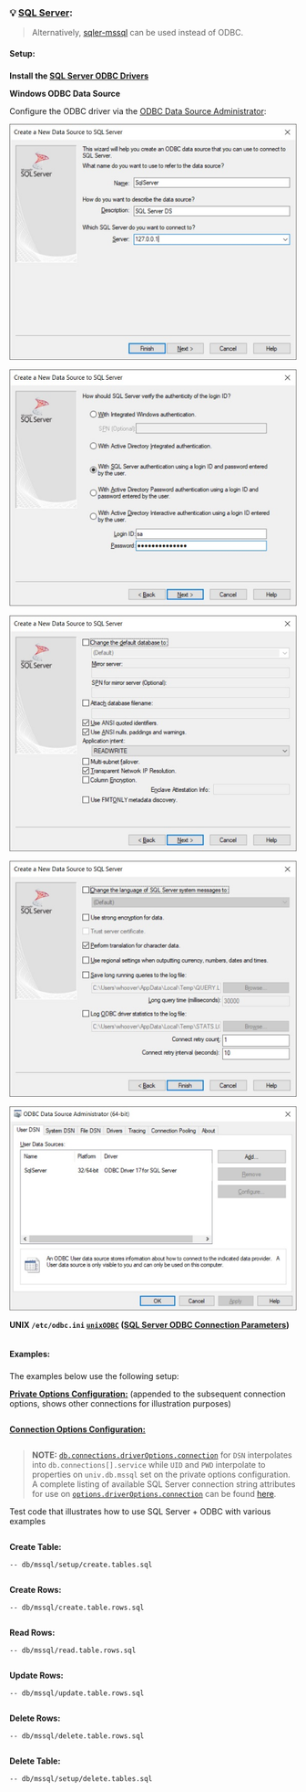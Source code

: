 ### 💡 [SQL Server](https://www.microsoft.com/en-us/sql-server/):

> Alternatively, [sqler-mssql](https://www.npmjs.com/package/sqler-mssql) can be used instead of ODBC.

#### Setup:<sub id="setup"></sub>

__Install the [SQL Server ODBC Drivers](https://docs.microsoft.com/en-us/sql/connect/odbc/download-odbc-driver-for-sql-server)__

__Windows ODBC Data Source__

Configure the ODBC driver via the [ODBC Data Source Administrator](https://docs.microsoft.com/en-us/sql/odbc/admin/odbc-data-source-administrator):

![Windows ODBC Data Source 1](./img/odbc-mssql-ds1.jpg "Windows ODBC Data Source 1")

![Windows ODBC Data Source 2](./img/odbc-mssql-ds2.jpg "Windows ODBC Data Source 2")

![Windows ODBC Data Source 3](./img/odbc-mssql-ds3.jpg "Windows ODBC Data Source 3")

![Windows ODBC Data Source 4](./img/odbc-mssql-ds4.jpg "Windows ODBC Data Source 4")

![Windows ODBC Data Source 5](./img/odbc-mssql-ds5.jpg "Windows ODBC Data Source 5")

__UNIX `/etc/odbc.ini` [`unixODBC`](http://www.unixodbc.org/) ([SQL Server ODBC Connection Parameters](https://docs.microsoft.com/en-us/sql/connect/odbc/dsn-connection-string-attribute?view=sql-server-ver15))__
```jsdocp ./test/fixtures/mssql/odbc.ini
```

#### Examples:<sub id="examples"></sub>

The examples below use the following setup:

__[Private Options Configuration:](https://ugate.github.io/sqler/Manager.html#~PrivateOptions)__ (appended to the subsequent connection options, shows other connections for illustration purposes)
```jsdocp ./test/fixtures/priv.json
```

__[Connection Options Configuration:](global.html#OdbcConnectionOptions)__
```jsdocp ./test/fixtures/mssql/conf.json
```

> __NOTE:__ [`db.connections.driverOptions.connection`](global.html#OdbcConnectionOptions) for `DSN` interpolates into `db.connections[].service` while `UID` and `PWD` interpolate to properties on `univ.db.mssql` set on the private options configuration. A complete listing of available SQL Server connection string attributes for use on [`options.driverOptions.connection`](global.html#OdbcConnectionOptions) can be found [here](https://docs.microsoft.com/en-us/sql/connect/odbc/dsn-connection-string-attribute).

Test code that illustrates how to use SQL Server + ODBC with various examples
```jsdocp ./test/fixtures/run-example.js
```

__Create Table:__

```jsdocp ./test/db/mssql/setup/create.tables.sql
-- db/mssql/setup/create.tables.sql
```

```jsdocp ./test/lib/mssql/setup/create.tables.js
```

__Create Rows:__

```jsdocp ./test/db/mssql/create.table.rows.sql
-- db/mssql/create.table.rows.sql
```

```jsdocp ./test/lib/mssql/create.table.rows.js
```

__Read Rows:__

```jsdocp ./test/db/mssql/read.table.rows.sql
-- db/mssql/read.table.rows.sql
```

```jsdocp ./test/lib/mssql/read.table.rows.js
```

__Update Rows:__

```jsdocp ./test/db/mssql/update.table.rows.sql
-- db/mssql/update.table.rows.sql
```

```jsdocp ./test/lib/mssql/update.table.rows.js
```

__Delete Rows:__

```jsdocp ./test/db/mssql/delete.table.rows.sql
-- db/mssql/delete.table.rows.sql
```

```jsdocp ./test/lib/mssql/delete.table.rows.js
```

__Delete Table:__

```jsdocp ./test/db/mssql/setup/delete.tables.sql
-- db/mssql/setup/delete.tables.sql
```

```jsdocp ./test/lib/mssql/setup/delete.tables.js
```